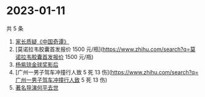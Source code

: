 # 2023-01-11

共 5 条

<!-- BEGIN -->
<!-- 最后更新时间 Wed Jan 11 2023 20:14:18 GMT+0800 (China Standard Time) -->

1. [家长质疑《中国奇谭》](https://www.zhihu.com/search?q=家长质疑《中国奇谭》)
1. [莫诺拉韦胶囊首发报价 1500
   元/瓶](https://www.zhihu.com/search?q=莫诺拉韦胶囊首发报价 1500 元/瓶)
1. [杨紫琼金球奖影后](https://www.zhihu.com/search?q=杨紫琼金球奖影后)
1. [广州一男子驾车冲撞行人致 5 死 13
   伤](https://www.zhihu.com/search?q=广州一男子驾车冲撞行人致 5 死 13 伤)
1. [著名导演何平去世](https://www.zhihu.com/search?q=著名导演何平去世)

<!-- END -->
